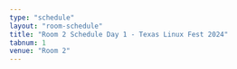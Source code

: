 ```yaml
---
type: "schedule"
layout: "room-schedule"
title: "Room 2 Schedule Day 1 - Texas Linux Fest 2024"
tabnum: 1
venue: "Room 2"
---
```

